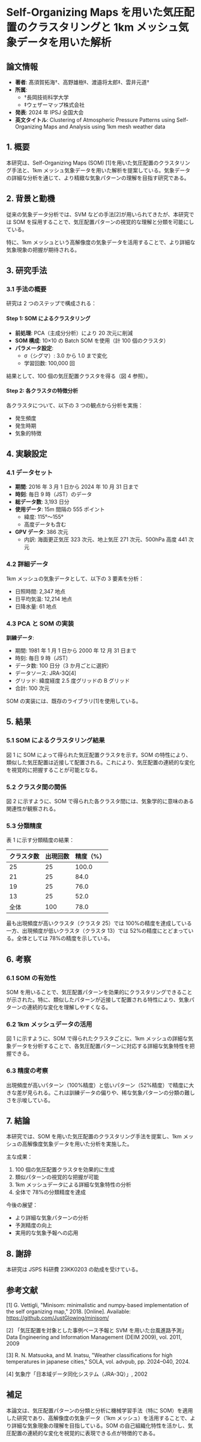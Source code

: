 # Self-Organizing Maps を用いた気圧配置のクラスタリングと 1km メッシュ気象データを用いた解析

## 論文情報

- **著者**: 髙須賀拓海†、高野雄樹‡、渡邉将太郎‡、雲井元道†
- **所属**:
  - †長岡技術科学大学
  - ‡ウェザーマップ株式会社
- **発表**: 2024 年 IPSJ 全国大会
- **英文タイトル**: Clustering of Atmospheric Pressure Patterns using Self-Organizing Maps and Analysis using 1km mesh weather data

## 1. 概要

本研究は、Self-Organizing Maps (SOM) [1]を用いた気圧配置のクラスタリング手法と、1km メッシュ気象データを用いた解析を提案している。気象データの詳細な分析を通じて、より精緻な気象パターンの理解を目指す研究である。

## 2. 背景と動機

従来の気象データ分析では、SVM などの手法[2]が用いられてきたが、本研究では SOM を採用することで、気圧配置パターンの視覚的な理解と分類を可能にしている。

特に、1km メッシュという高解像度の気象データを活用することで、より詳細な気象現象の把握が期待される。

## 3. 研究手法

### 3.1 手法の概要

研究は 2 つのステップで構成される：

#### Step 1: SOM によるクラスタリング

- **前処理**: PCA（主成分分析）により 20 次元に削減
- **SOM 構成**: 10×10 の Batch SOM を使用（計 100 個のクラスタ）
- **パラメータ設定**:
  - σ（シグマ）: 3.0 から 1.0 まで変化
  - 学習回数: 100,000 回

結果として、100 個の気圧配置クラスタを得る（図 4 参照）。

#### Step 2: 各クラスタの特徴分析

各クラスタについて、以下の 3 つの観点から分析を実施：

- 発生頻度
- 発生時期
- 気象的特徴

## 4. 実験設定

### 4.1 データセット

- **期間**: 2016 年 3 月 1 日から 2024 年 10 月 31 日まで
- **時刻**: 毎日 9 時（JST）のデータ
- **総データ数**: 3,193 日分
- **使用データ**: 15m 間隔の 555 ポイント
  - 緯度: 115°〜155°
  - 高度データも含む
- **GPV データ**: 386 次元
  - 内訳: 海面更正気圧 323 次元、地上気圧 271 次元、500hPa 高度 441 次元

### 4.2 詳細データ

1km メッシュの気象データとして、以下の 3 要素を分析：

- 日照時間: 2,347 地点
- 日平均気温: 12,214 地点
- 日降水量: 61 地点

### 4.3 PCA と SOM の実装

**訓練データ**:

- 期間: 1981 年 1 月 1 日から 2000 年 12 月 31 日まで
- 時刻: 毎日 9 時（JST）
- データ数: 100 日分（3 か月ごとに選択）
- データソース: JRA-3Q[4]
- グリッド: 緯度経度 2.5 度グリッドの B グリッド
- 合計: 100 次元

SOM の実装には、既存のライブラリ[1]を使用している。

## 5. 結果

### 5.1 SOM によるクラスタリング結果

図 1 に SOM によって得られた気圧配置クラスタを示す。SOM の特性により、類似した気圧配置は近接して配置される。これにより、気圧配置の連続的な変化を視覚的に把握することが可能となる。

### 5.2 クラスタ間の関係

図 2 に示すように、SOM で得られた各クラスタ間には、気象学的に意味のある関連性が観察される。

### 5.3 分類精度

表 1 に示す分類精度の結果：

| クラスタ数 | 出現回数 | 精度（%） |
| ---------- | -------- | --------- |
| 25         | 25       | 100.0     |
| 21         | 25       | 84.0      |
| 19         | 25       | 76.0      |
| 13         | 25       | 52.0      |
| 全体       | 100      | 78.0      |

最も出現頻度が高いクラスタ（クラスタ 25）では 100%の精度を達成している一方、出現頻度が低いクラスタ（クラスタ 13）では 52%の精度にとどまっている。全体としては 78%の精度を示している。

## 6. 考察

### 6.1 SOM の有効性

SOM を用いることで、気圧配置パターンを効果的にクラスタリングできることが示された。特に、類似したパターンが近接して配置される特性により、気象パターンの連続的な変化を理解しやすくなる。

### 6.2 1km メッシュデータの活用

図 1 に示すように、SOM で得られたクラスタごとに、1km メッシュの詳細な気象データを分析することで、各気圧配置パターンに対応する詳細な気象特性を把握できる。

### 6.3 精度の考察

出現頻度が高いパターン（100%精度）と低いパターン（52%精度）で精度に大きな差が見られる。これは訓練データの偏りや、稀な気象パターンの分類の難しさを示唆している。

## 7. 結論

本研究では、SOM を用いた気圧配置のクラスタリング手法を提案し、1km メッシュの高解像度気象データを用いた分析を実施した。

主な成果：

1. 100 個の気圧配置クラスタを効果的に生成
2. 類似パターンの視覚的な把握が可能
3. 1km メッシュデータによる詳細な気象特性の分析
4. 全体で 78%の分類精度を達成

今後の展望：

- より詳細な気象パターンの分析
- 予測精度の向上
- 実用的な気象予報への応用

## 8. 謝辞

本研究は JSPS 科研費 23KK0203 の助成を受けている。

## 参考文献

[1] G. Vettigli, "Minisom: minimalistic and numpy-based implementation of the self organizing map," 2018. [Online]. Available: https://github.com/JustGlowing/minisom/

[2] 「気圧配置を対象とした事例ベース予報と SVM を用いた台風進路予測」Data Engineering and Information Management (DEIM 2009), vol. 2011, 2009

[3] R. N. Matsuoka, and M. Inatsu, "Weather classifications for high temperatures in japanese cities," SOLA, vol. advpub, pp. 2024–040, 2024.

[4] 気象庁「日本域データ同化システム（JRA-3Q）」, 2002

## 補足

本論文は、気圧配置パターンの分類と分析に機械学習手法（特に SOM）を適用した研究であり、高解像度の気象データ（1km メッシュ）を活用することで、より詳細な気象現象の理解を目指している。SOM の自己組織化特性を活かし、気圧配置の連続的な変化を視覚的に表現できる点が特徴的である。
